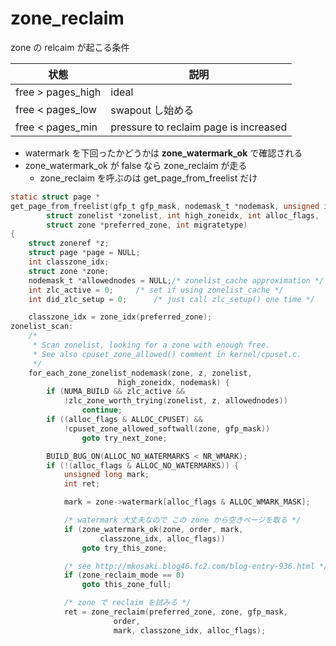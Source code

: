 # zone_reclaim

zone の relcaim が起こる条件

状態               | 説明       
------------------|--------------
free > pages_high | ideal
free < pages_low  | swapout し始める
free < pages_min  | pressure to reclaim page is increased

 * watermark を下回ったかどうかは **zone_watermark_ok** で確認される
 * zone_watermark_ok が false なら zone_reclaim が走る
   * zone_reclaim を呼ぶのは get_page_from_freelist だけ

```c
static struct page *
get_page_from_freelist(gfp_t gfp_mask, nodemask_t *nodemask, unsigned int order,
		struct zonelist *zonelist, int high_zoneidx, int alloc_flags,
		struct zone *preferred_zone, int migratetype)
{
	struct zoneref *z;
	struct page *page = NULL;
	int classzone_idx;
	struct zone *zone;
	nodemask_t *allowednodes = NULL;/* zonelist_cache approximation */
	int zlc_active = 0;		/* set if using zonelist_cache */
	int did_zlc_setup = 0;		/* just call zlc_setup() one time */

	classzone_idx = zone_idx(preferred_zone);
zonelist_scan:
	/*
	 * Scan zonelist, looking for a zone with enough free.
	 * See also cpuset_zone_allowed() comment in kernel/cpuset.c.
	 */
	for_each_zone_zonelist_nodemask(zone, z, zonelist,
						high_zoneidx, nodemask) {
		if (NUMA_BUILD && zlc_active &&
			!zlc_zone_worth_trying(zonelist, z, allowednodes))
				continue;
		if ((alloc_flags & ALLOC_CPUSET) &&
			!cpuset_zone_allowed_softwall(zone, gfp_mask))
				goto try_next_zone;

		BUILD_BUG_ON(ALLOC_NO_WATERMARKS < NR_WMARK);
		if (!(alloc_flags & ALLOC_NO_WATERMARKS)) {
			unsigned long mark;
			int ret;

			mark = zone->watermark[alloc_flags & ALLOC_WMARK_MASK];

            /* watermark 大丈夫なので この zone から空きページを取る */
			if (zone_watermark_ok(zone, order, mark,
				    classzone_idx, alloc_flags))
				goto try_this_zone;

            /* see http://mkosaki.blog46.fc2.com/blog-entry-936.html */
			if (zone_reclaim_mode == 0)
				goto this_zone_full;

            /* zone で reclaim を試みる */
			ret = zone_reclaim(preferred_zone, zone, gfp_mask,
					   order,
					   mark, classzone_idx, alloc_flags);
```